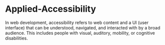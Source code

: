 # Applied-Accessibility
In web development, accessibility refers to web content and a UI (user interface) that can be understood, navigated, and interacted with by a broad audience. This includes people with visual, auditory, mobility, or cognitive disabilities.
